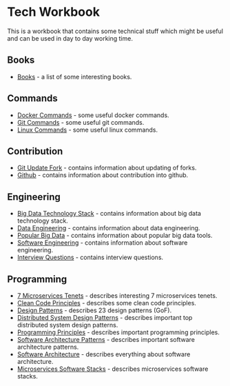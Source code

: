 # Tech Workbook

This is a workbook that contains some technical stuff which might be useful and can be used in day to day working time.

## Books

* [Books](books/books.md "Books") - a list of some interesting books.

## Commands

* [Docker Commands](commands/docker-commands.md "Docker Commands") - some useful docker commands.
* [Git Commands](commands/git-commands.md "Git Commands") - some useful git commands.
* [Linux Commands](commands/linux-commands.md "Linux Commands") - some useful linux commands.

## Contribution

* [Git Update Fork](contribution/git-update-fork.md "Git Update Fork") - contains information about updating of forks. 
* [Github](contribution/github.md "Github") - contains information about contribution into github. 

## Engineering 

* [Big Data Technology Stack](engineering/big-data-technology-stack.md "Big Data Technology Stack") - contains information about big data technology stack. 
* [Data Engineering](engineering/data-engineering.md "Data Engineering") - contains information about data engineering. 
* [Popular Big Data](engineering/popular-big-data.md "Popular Big Data") - contains information about popular big data tools. 
* [Software Engineering](engineering/software-engineering.md "Software Engineering") - contains information about software engineering. 
* [Interview Questions](engineering/interview-questions.md "Interview Questions") - contains interview questions. 

## Programming 

* [7 Microservices Tenets](programming/7-microservices-tenets.md "7 Microservices Tenets") - describes interesting 7 microservices tenets.
* [Clean Code Principles](programming/clean-code-principles.md "Programming Principles") - describes some clean code principles.
* [Design Patterns](programming/design-patterns.md "Design Patterns") - describes 23 design patterns (GoF).
* [Distributed System Design Patterns](programming/distributed-system-design-patterns.md "Distributed System Design Patterns") - describes important top distributed system design patterns.
* [Programming Principles](programming/principles.md "Programming Principles") - describes important programming principles.
* [Software Architecture Patterns](programming/software-architecture-patterns.md "Software Architecture Patterns") - describes important software architecture patterns.
* [Software Architecture](programming/software-architecture.md "Software Architecture") - describes everything about software architecture.
* [Microservices Software Stacks](programming/microservices-software-stacks.md "Microservices Software Stacks") - describes microservices software stacks.